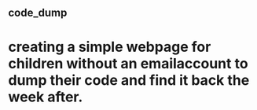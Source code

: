 ## code_dump

# creating a simple webpage for children without an emailaccount to dump their code and find it back the week after.
